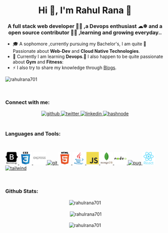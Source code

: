 
<h1 align="center">Hi 👋, I'm Rahul Rana 🌌</h1>
<h3 align="center">A full stack web developer 👨‍💻 ,a Devops enthusiast ☁❄ and a open source contributor 🥑💜 ,learning and growing everyday..</h3>



- 🎓 A sophomore ,currently pursuing my Bachelor's, I am quite 🙋 Passionate about **Web-Dev** and **Cloud Native Technologies**.
- 🌱 Currently I am learning  **Devops**.🤠 I also happen to be quite passionate about **Gym** and **Fitness**:
- ⚡ I also try to share my knowledge through [Blogs](https://hashnode.com/@Rahulg21).


<p align="left"> <img src="https://komarev.com/ghpvc/?username=rahulrana701&label=Profile%20views&color=0e75b6&style=flat" alt="rahulrana701" /> </p>

<br/> 

<h3 align="left">Connect with me:</h3>
<div align="center">
<a href="https://github.com/rahulrana701" target="_blank">
<img src=https://img.shields.io/badge/github-%2324292e.svg?&style=for-the-badge&logo=github&logoColor=white alt=github style="margin-bottom: 5px;" />
</a>
<a href="https://twitter.com/Rahulg701" target="_blank">
<img src=https://img.shields.io/badge/twitter-%2300acee.svg?&style=for-the-badge&logo=twitter&logoColor=white alt=twitter style="margin-bottom: 5px;" />
</a> 
<a href="https://www.linkedin.com/in/rahulrana25/" target="_blank">
<img src=https://img.shields.io/badge/linkedin-%231E77B5.svg?&style=for-the-badge&logo=linkedin&logoColor=white alt=linkedin style="margin-bottom: 5px;" />
</a>
<a href="https://hashnode.com/@Rahulg21" target="_blank">
<img src=https://img.shields.io/badge/hashnode-%232962FF.svg?&style=for-the-badge&logo=hashnode&logoColor=white alt=hashnode style="margin-bottom: 5px;" />
</a>  
</div>  

<br/> 

<h3 align="left">Languages and Tools:</h3>
<br/> 
<p align="left"> <a href="https://getbootstrap.com" target="_blank" rel="noreferrer"> <img src="https://raw.githubusercontent.com/devicons/devicon/master/icons/bootstrap/bootstrap-plain-wordmark.svg" alt="bootstrap" width="40" height="40"/> </a>  <a href="https://www.w3schools.com/css/" target="_blank" rel="noreferrer"> <img src="https://raw.githubusercontent.com/devicons/devicon/master/icons/css3/css3-original-wordmark.svg" alt="css3" width="40" height="40"/> </a> <a href="https://expressjs.com" target="_blank" rel="noreferrer"> <img src="https://raw.githubusercontent.com/devicons/devicon/master/icons/express/express-original-wordmark.svg" alt="express" width="40" height="40"/> </a> <a href="https://git-scm.com/" target="_blank" rel="noreferrer"> <img src="https://www.vectorlogo.zone/logos/git-scm/git-scm-icon.svg" alt="git" width="40" height="40"/> </a> <a href="https://www.w3.org/html/" target="_blank" rel="noreferrer"> <img src="https://raw.githubusercontent.com/devicons/devicon/master/icons/html5/html5-original-wordmark.svg" alt="html5" width="40" height="40"/> </a> <a href="https://www.java.com" target="_blank" rel="noreferrer"> <img src="https://raw.githubusercontent.com/devicons/devicon/master/icons/java/java-original.svg" alt="java" width="40" height="40"/> </a> <a href="https://developer.mozilla.org/en-US/docs/Web/JavaScript" target="_blank" rel="noreferrer"> <img src="https://raw.githubusercontent.com/devicons/devicon/master/icons/javascript/javascript-original.svg" alt="javascript" width="40" height="40"/> </a> <a href="https://www.mongodb.com/" target="_blank" rel="noreferrer"> <img src="https://raw.githubusercontent.com/devicons/devicon/master/icons/mongodb/mongodb-original-wordmark.svg" alt="mongodb" width="40" height="40"/> </a> <a href="https://nodejs.org" target="_blank" rel="noreferrer"> <img src="https://raw.githubusercontent.com/devicons/devicon/master/icons/nodejs/nodejs-original-wordmark.svg" alt="nodejs" width="40" height="40"/> </a> <a href="https://pugjs.org" target="_blank" rel="noreferrer"> <img src="https://cdn.worldvectorlogo.com/logos/pug.svg" alt="pug" width="40" height="40"/> </a> <a href="https://reactjs.org/" target="_blank" rel="noreferrer"> <img src="https://raw.githubusercontent.com/devicons/devicon/master/icons/react/react-original-wordmark.svg" alt="react" width="40" height="40"/> </a> <a href="https://tailwindcss.com/" target="_blank" rel="noreferrer"> <img src="https://www.vectorlogo.zone/logos/tailwindcss/tailwindcss-icon.svg" alt="tailwind" width="40" height="40"/> </a> </p>

<br/> 

<h3 align="left">Github Stats:</h3>

<div align="center"><img align="center" src="https://github-readme-stats.vercel.app/api/top-langs?username=rahulrana701&show_icons=true&locale=en&layout=compact" alt="rahulrana701" /></div>
<br>
<div align="center">&nbsp;<img align="center"   src="https://github-readme-stats.vercel.app/api?username=rahulrana701&show_icons=true&locale=en" alt="rahulrana701"></div>
<br>
<div align="center"><img align="center"  style="display:block,margin:auto" src="https://github-readme-streak-stats.herokuapp.com/?user=rahulrana701&" alt="rahulrana701" /></div>
<br>

